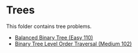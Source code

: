 # Trees

This folder contains tree problems.

* [Balanced Binary Tree (Easy 110)](/Trees/bal/)
* [Binary Tree Level Order Traversal (Medium 102)](/Trees/level/)
